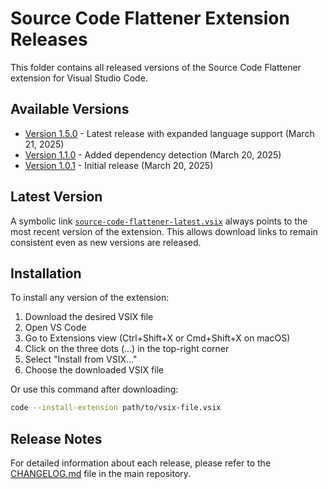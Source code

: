 # Source Code Flattener Extension Releases

This folder contains all released versions of the Source Code Flattener extension for Visual Studio Code.

## Available Versions

- [Version 1.5.0](./source-code-flattener-1.5.0.vsix) - Latest release with expanded language support (March 21, 2025)
- [Version 1.1.0](./source-code-flattener-1.1.0.vsix) - Added dependency detection (March 20, 2025)
- [Version 1.0.1](./source-code-flattener-1.0.1.vsix) - Initial release (March 20, 2025)

## Latest Version

A symbolic link [`source-code-flattener-latest.vsix`](./source-code-flattener-latest.vsix) always points to the most recent version of the extension. This allows download links to remain consistent even as new versions are released.

## Installation

To install any version of the extension:

1. Download the desired VSIX file
2. Open VS Code
3. Go to Extensions view (Ctrl+Shift+X or Cmd+Shift+X on macOS)
4. Click on the three dots (...) in the top-right corner
5. Select "Install from VSIX..."
6. Choose the downloaded VSIX file

Or use this command after downloading:

```bash
code --install-extension path/to/vsix-file.vsix
```

## Release Notes

For detailed information about each release, please refer to the [CHANGELOG.md](../CHANGELOG.md) file in the main repository.

